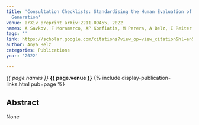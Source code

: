 ```yaml
---
title: 'Consultation Checklists: Standardising the Human Evaluation of Medical Note
  Generation'
venue: arXiv preprint arXiv:2211.09455, 2022
names: A Savkov, F Moramarco, AP Korfiatis, M Perera, A Belz, E Reiter
tags: ''
link: https://scholar.google.com/citations?view_op=view_citation&hl=en&user=trwwiW4AAAAJ&pagesize=100&sortby=pubdate&citation_for_view=trwwiW4AAAAJ:z_wVstp3MssC
author: Anya Belz
categories: Publications
year: '2022'

---
```


*{{ page.names }}*
**{{ page.venue }}**
{% include display-publication-links.html pub=page %}
## Abstract

None